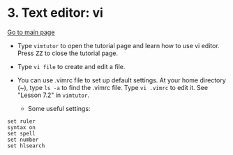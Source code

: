 # 3. Text editor: vi 
[Go to main page](https://github.com/sux21/Batstone_Lab_UNIX_Tutorial/tree/main)

- Type ``vimtutor`` to open the tutorial page and learn how to use vi editor. Press <kbd>ZZ</kbd> to close the tutorial page.

- Type ``vi file`` to create and edit a file. 

- You can use .vimrc file to set up default settings. At your home directory (~), type ``ls -a`` to find the .vimrc file. Type ``vi .vimrc`` to edit it. See "Lesson 7.2" in ``vimtutor``.
  - Some useful settings:
```
set ruler
syntax on
set spell
set number
set hlsearch
```
